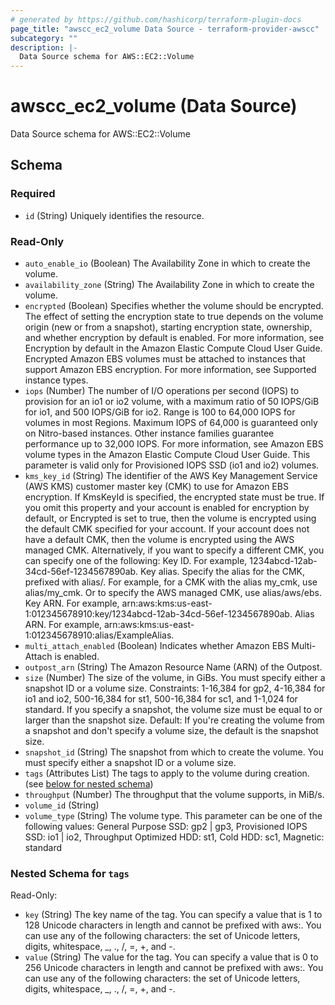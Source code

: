 ```yaml
---
# generated by https://github.com/hashicorp/terraform-plugin-docs
page_title: "awscc_ec2_volume Data Source - terraform-provider-awscc"
subcategory: ""
description: |-
  Data Source schema for AWS::EC2::Volume
---
```


# awscc_ec2_volume (Data Source)

Data Source schema for AWS::EC2::Volume



<!-- schema generated by tfplugindocs -->
## Schema

### Required

- `id` (String) Uniquely identifies the resource.

### Read-Only

- `auto_enable_io` (Boolean) The Availability Zone in which to create the volume.
- `availability_zone` (String) The Availability Zone in which to create the volume.
- `encrypted` (Boolean) Specifies whether the volume should be encrypted. The effect of setting the encryption state to true depends on the volume origin (new or from a snapshot), starting encryption state, ownership, and whether encryption by default is enabled. For more information, see Encryption by default in the Amazon Elastic Compute Cloud User Guide. Encrypted Amazon EBS volumes must be attached to instances that support Amazon EBS encryption. For more information, see Supported instance types.
- `iops` (Number) The number of I/O operations per second (IOPS) to provision for an io1 or io2 volume, with a maximum ratio of 50 IOPS/GiB for io1, and 500 IOPS/GiB for io2. Range is 100 to 64,000 IOPS for volumes in most Regions. Maximum IOPS of 64,000 is guaranteed only on Nitro-based instances. Other instance families guarantee performance up to 32,000 IOPS. For more information, see Amazon EBS volume types in the Amazon Elastic Compute Cloud User Guide. This parameter is valid only for Provisioned IOPS SSD (io1 and io2) volumes.
- `kms_key_id` (String) The identifier of the AWS Key Management Service (AWS KMS) customer master key (CMK) to use for Amazon EBS encryption. If KmsKeyId is specified, the encrypted state must be true. If you omit this property and your account is enabled for encryption by default, or Encrypted is set to true, then the volume is encrypted using the default CMK specified for your account. If your account does not have a default CMK, then the volume is encrypted using the AWS managed CMK.  Alternatively, if you want to specify a different CMK, you can specify one of the following:  Key ID. For example, 1234abcd-12ab-34cd-56ef-1234567890ab. Key alias. Specify the alias for the CMK, prefixed with alias/. For example, for a CMK with the alias my_cmk, use alias/my_cmk. Or to specify the AWS managed CMK, use alias/aws/ebs. Key ARN. For example, arn:aws:kms:us-east-1:012345678910:key/1234abcd-12ab-34cd-56ef-1234567890ab. Alias ARN. For example, arn:aws:kms:us-east-1:012345678910:alias/ExampleAlias.
- `multi_attach_enabled` (Boolean) Indicates whether Amazon EBS Multi-Attach is enabled.
- `outpost_arn` (String) The Amazon Resource Name (ARN) of the Outpost.
- `size` (Number) The size of the volume, in GiBs. You must specify either a snapshot ID or a volume size.  Constraints: 1-16,384 for gp2, 4-16,384 for io1 and io2, 500-16,384 for st1, 500-16,384 for sc1, and 1-1,024 for standard. If you specify a snapshot, the volume size must be equal to or larger than the snapshot size. Default: If you're creating the volume from a snapshot and don't specify a volume size, the default is the snapshot size.
- `snapshot_id` (String) The snapshot from which to create the volume. You must specify either a snapshot ID or a volume size.
- `tags` (Attributes List) The tags to apply to the volume during creation. (see [below for nested schema](#nestedatt--tags))
- `throughput` (Number) The throughput that the volume supports, in MiB/s.
- `volume_id` (String)
- `volume_type` (String) The volume type. This parameter can be one of the following values: General Purpose SSD: gp2 | gp3, Provisioned IOPS SSD: io1 | io2, Throughput Optimized HDD: st1, Cold HDD: sc1, Magnetic: standard

<a id="nestedatt--tags"></a>
### Nested Schema for `tags`

Read-Only:

- `key` (String) The key name of the tag. You can specify a value that is 1 to 128 Unicode characters in length and cannot be prefixed with aws:. You can use any of the following characters: the set of Unicode letters, digits, whitespace, _, ., /, =, +, and -.
- `value` (String) The value for the tag. You can specify a value that is 0 to 256 Unicode characters in length and cannot be prefixed with aws:. You can use any of the following characters: the set of Unicode letters, digits, whitespace, _, ., /, =, +, and -.


